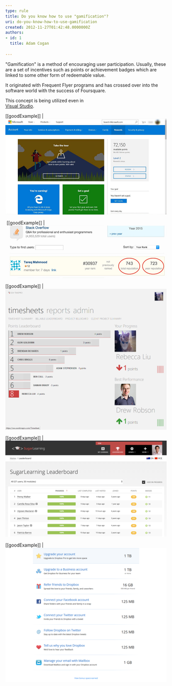 ```yaml
---
type: rule
title: Do you know how to use "gamification"?
uri: do-you-know-how-to-use-gamification
created: 2012-11-27T01:42:48.0000000Z
authors:
- id: 1
  title: Adam Cogan

---
```


​"Gamification" is a method of encouraging user participation. Usually, these are a set of incentives such as points or achievement badges which are linked to some other form of redeemable value.​​
 
​​It originated with Frequent Flyer programs and has crossed over into the software world with the success of Foursquare​.

This concept is being utilized even in <br>   [Visual Studio](https://channel9.msdn.com/achievements/visualstudio). 

[[goodExample]]
| ![ Good Example – Microsoft Rewards gives points when you search on Bing.com and buy things from the Microsoft Store online and in Windows 10](microsoft-rewards.jpg)

​
[[goodExample]]
| ![ Good Example – Stack Overflow uses reputation points, awarded by how useful your answer to other user submitted questions were](stack-overflow-reputation.jpg)

[[goodExample]]
| ![ Good Example – TimePro uses gamification to encourage users to do their timesheets on time ](gamification-timepro.png)

[[goodExample]]
| ![ Good Example – SugarLearning Leaderboard is another good example](sugarlearning-leaderboard.png)


[[goodExample]]
| ![ Good Example – Dropbox rewards its users with extra storage space instead of imaginary points. This is more interesting](gamification-dropbox.png)
